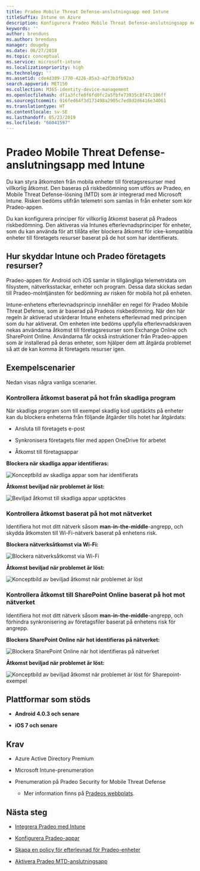 ```yaml
---
title: Pradeo Mobile Threat Defense-anslutningsapp med Intune
titleSuffix: Intune on Azure
description: Konfigurera Pradeo Mobile Threat Defense-anslutningsapp med Intune.
keywords: ''
author: brenduns
ms.author: brenduns
manager: dougeby
ms.date: 06/27/2018
ms.topic: conceptual
ms.service: microsoft-intune
ms.localizationpriority: high
ms.technology: ''
ms.assetid: cde4d389-1770-4226-85a3-a2f3b3fb92a3
search.appverid: MET150
ms.collection: M365-identity-device-management
ms.openlocfilehash: df1a3fcfe0f6fd0fc2a5fbfe73935c8f47c106ff
ms.sourcegitcommit: 916fed64f3d173498a2905c7ed8d2d6416e34061
ms.translationtype: HT
ms.contentlocale: sv-SE
ms.lasthandoff: 05/23/2019
ms.locfileid: "66041597"
---
```

# <a name="pradeo-mobile-threat-defense-connector-with-intune"></a>Pradeo Mobile Threat Defense-anslutningsapp med Intune

Du kan styra åtkomsten från mobila enheter till företagsresurser med villkorlig åtkomst. Den baseras på riskbedömning som utförs av Pradeo, en Mobile Threat Defense-lösning (MTD) som är integrerad med Microsoft Intune. Risken bedöms utifrån telemetri som samlas in från enheter som kör Pradeo-appen.

Du kan konfigurera principer för villkorlig åtkomst baserat på Pradeos riskbedömning. Den aktiveras via Intunes efterlevnadsprinciper för enheter, som du kan använda för att tillåta eller blockera åtkomst för icke-kompatibla enheter till företagets resurser baserat på de hot som har identifierats.

## <a name="how-do-intune-and-pradeo-help-protect-your-company-resources"></a>Hur skyddar Intune och Pradeo företagets resurser?

Pradeo-appen för Android och iOS samlar in tillgängliga telemetridata om filsystem, nätverksstackar, enheter och program. Dessa data skickas sedan till Pradeo-molntjänsten för bedömning av risken för mobila hot på enheten.

Intune-enhetens efterlevnadsprincip innehåller en regel för Pradeo Mobile Threat Defense, som är baserad på Pradeos riskbedömning. När den här regeln är aktiverad utvärderar Intune enhetens efterlevnad med principen som du har aktiverat. Om enheten inte bedöms uppfylla efterlevnadskraven nekas användarna åtkomst till företagsresurser som Exchange Online och SharePoint Online. Användarna får också instruktioner från Pradeo-appen som är installerad på deras enheter, som hjälper dem att åtgärda problemet så att de kan komma åt företagets resurser igen.

## <a name="sample-scenarios"></a>Exempelscenarier

Nedan visas några vanliga scenarier.

### <a name="control-access-based-on-threats-from-malicious-apps"></a>Kontrollera åtkomst baserat på hot från skadliga program

När skadliga program som till exempel skadlig kod upptäckts på enheter kan du blockera enheterna från följande åtgärder tills hotet har åtgärdats:

-   Ansluta till företagets e-post

-   Synkronisera företagets filer med appen OneDrive för arbetet

-   Åtkomst till företagsappar

**Blockera när skadliga appar identifieras:**

![Konceptbild av skadliga appar som har identifierats](./media/pradeo_maliciousapps_blocked.png)

**Åtkomst beviljad när problemet är löst:**

![Beviljad åtkomst till skadliga appar upptäcktes](./media/pradeo_maliciousapps_unblocked.png)

### <a name="control-access-based-on-threat-to-network"></a>Kontrollera åtkomst baserat på hot mot nätverket

Identifiera hot mot ditt nätverk såsom **man-in-the-middle**-angrepp, och skydda åtkomsten till Wi-Fi-nätverk baserat på enhetens risk.

**Blockera nätverksåtkomst via Wi-Fi:**

![Blockera nätverksåtkomst via Wi-Fi](./media/pradeo_network_wifi_blocked.png)

**Åtkomst beviljad när problemet är löst:**

![Konceptbild av beviljad åtkomst när problemet är löst](./media/pradeo_network_wifi_unblocked.png)

### <a name="control-access-to-sharepoint-online-based-on-threat-to-network"></a>Kontrollera åtkomst till SharePoint Online baserat på hot mot nätverket

Identifiera hot mot ditt nätverk såsom **man-in-the-middle**-angrepp, och förhindra synkronisering av företagsfiler baserat på enhetens risk för angrepp.

**Blockera SharePoint Online när hot identifieras på nätverket:**

![Blockera SharePoint Online när hot identifieras på nätverket](./media/pradeo_network_spo_blocked.png)

**Åtkomst beviljad när problemet är löst:**

![Konceptbild av beviljad åtkomst när problemet är löst för Sharepoint-exempel](./media/pradeo_network_spo_unblocked.png)

## <a name="supported-platforms"></a>Plattformar som stöds

-   **Android 4.0.3 och senare**

-   **iOS 7 och senare**

## <a name="prerequisites"></a>Krav

-   Azure Active Directory Premium

-   Microsoft Intune-prenumeration

-   Prenumeration på Pradeo Security for Mobile Threat Defense

    -   Mer information finns på [Pradeos webbplats](https://www.pradeo.com/en-US/mobile-threat-protection).

## <a name="next-steps"></a>Nästa steg

- [Integrera Pradeo med Intune](pradeo-mtd-connector-integration.md)

- [Konfigurera Pradeo-appar](mtd-apps-ios-app-configuration-policy-add-assign.md)

- [Skapa en policy för efterlevnad för Pradeo-enheter](mtd-device-compliance-policy-create.md)

- [Aktivera Pradeo MTD-anslutningsapp](mtd-connector-enable.md)
